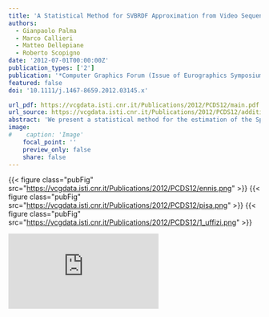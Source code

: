 ```yaml
---
title: 'A Statistical Method for SVBRDF Approximation from Video Sequences in General Lighting Conditions'
authors:
  - Gianpaolo Palma
  - Marco Callieri
  - Matteo Dellepiane
  - Roberto Scopigno
date: '2012-07-01T00:00:00Z'
publication_types: ['2']
publication: '*Computer Graphics Forum (Issue of Eurographics Symposium on Rendering 2012)*'
featured: false
doi: '10.1111/j.1467-8659.2012.03145.x'

url_pdf: https://vcgdata.isti.cnr.it/Publications/2012/PCDS12/main.pdf
url_source: https://vcgdata.isti.cnr.it/Publications/2012/PCDS12/additional.pdf
abstract: 'We present a statistical method for the estimation of the Spatially Varying Bidirectional Reflectance Distribution Function (SVBRDF) of an object with complex geometry, starting from video sequences acquired with fixed but general lighting conditions. The aim of this work is to define a method that simplifies the acquisition phase of the object surface appearance and allows to reconstruct an approximated SVBRDF. The final output is suitable to be used with a 3D model of the object to obtain accurate and photo-realistic renderings. The method is composed by three steps: the approximation of the environment map of the acquisition scene, using the same object as a probe; the estimation of the diffuse color of the object; the estimation of the specular components of the main materials of the object, by using a Phong model. All the steps are based on statistical analysis of the color samples projected by the video sequences on the surface of the object. Although the method presents some limitations, the trade-off between the easiness of acquisition and the obtained results makes it useful for practical applications.'
image:
#    caption: 'Image'
    focal_point: ''
    preview_only: false
    share: false
---
```

{{< figure class="pubFig" src="https://vcgdata.isti.cnr.it/Publications/2012/PCDS12/ennis.png" >}}
{{< figure class="pubFig" src="https://vcgdata.isti.cnr.it/Publications/2012/PCDS12/pisa.png" >}}
{{< figure class="pubFig" src="https://vcgdata.isti.cnr.it/Publications/2012/PCDS12/1_uffizi.png" >}}

<div class='embed-container'><iframe src='https://www.youtube.com/embed/Dl4kcx3OgnM' frameborder='0' allowfullscreen></iframe></div>

